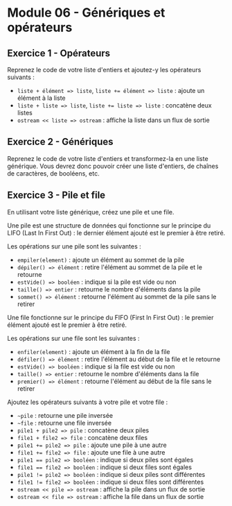 # Module 06 - Génériques et opérateurs

## Exercice 1 - Opérateurs

Reprenez le code de votre liste d'entiers et ajoutez-y les opérateurs suivants :

- `liste + élément => liste`, `liste += élément => liste` : ajoute un élément à la liste
- `liste + liste => liste`, `liste += liste => liste` : concatène deux listes
- `ostream << liste => ostream` : affiche la liste dans un flux de sortie

## Exercice 2 - Génériques

Reprenez le code de votre liste d'entiers et transformez-la en une liste générique. Vous devrez donc pouvoir créer une liste d'entiers, de chaînes de caractères, de booléens, etc.

## Exercice 3 - Pile et file

En utilisant votre liste générique, créez une pile et une file.

Une pile est une structure de données qui fonctionne sur le principe du LIFO (Last In First Out) : le dernier élément ajouté est le premier à être retiré.

Les opérations sur une pile sont les suivantes :

- `empiler(element)` : ajoute un élément au sommet de la pile
- `dépiler() => élément` : retire l'élément au sommet de la pile et le retourne
- `estVide() => booléen` : indique si la pile est vide ou non
- `taille() => entier` : retourne le nombre d'éléments dans la pile
- `sommet() => élément` : retourne l'élément au sommet de la pile sans le retirer

Une file fonctionne sur le principe du FIFO (First In First Out) : le premier élément ajouté est le premier à être retiré.

Les opérations sur une file sont les suivantes :

- `enfiler(element)` : ajoute un élément à la fin de la file
- `défiler() => élément` : retire l'élément au début de la file et le retourne
- `estVide() => booléen` : indique si la file est vide ou non
- `taille() => entier` : retourne le nombre d'éléments dans la file
- `premier() => élément` : retourne l'élément au début de la file sans le retirer

Ajoutez les opérateurs suivants à votre pile et votre file :

- `~pile` : retourne une pile inversée
- `~file` : retourne une file inversée
- `pile1 + pile2 => pile` : concatène deux piles
- `file1 + file2 => file` : concatène deux files
- `pile1 += pile2 => pile` : ajoute une pile à une autre
- `file1 += file2 => file` : ajoute une file à une autre
- `pile1 == pile2 => booléen` : indique si deux piles sont égales
- `file1 == file2 => booléen` : indique si deux files sont égales
- `pile1 != pile2 => booléen` : indique si deux piles sont différentes
- `file1 != file2 => booléen` : indique si deux files sont différentes
- `ostream << pile => ostream` : affiche la pile dans un flux de sortie
- `ostream << file => ostream` : affiche la file dans un flux de sortie
